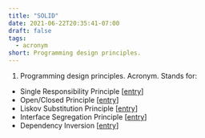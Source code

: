 ```yaml
---
title: "SOLID"
date: 2021-06-22T20:35:41-07:00
draft: false
tags:
  - acronym
short: Programming design principles.
---
```


1. Programming design principles. Acronym. Stands for:

* Single Responsibility Principle [[entry](#single-responsibility-principle)]
* Open/Closed Principle [[entry](#openclosed-principle)]
* Liskov Substitution Principle [[entry](#liskov-substitution-principle)]
* Interface Segregation Principle [[entry](#interface-segregation-principle)]
* Dependency Inversion [[entry](#dependency-inversion)]
